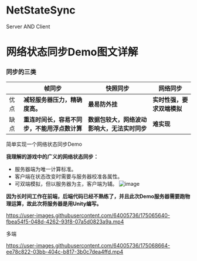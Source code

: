 # NetStateSync
Server AND Client
# 网络状态同步Demo图文详解

### 同步的三类

|      | 帧同步                                       | 快照同步                                     | 网络同步                   |
| :--- | -------------------------------------------- | -------------------------------------------- | -------------------------- |
| 优点 | **减轻服务器压力，精确度高。**               | **最易防外挂**                               | **实时性强，要求双端模拟** |
| 缺点 | **重连时间长，容易不同步，不能用浮点数计算** | **数据包较大，网络波动影响大，无法实时同步** | **难实现**                 |

简单实现一个网络状态同步Demo

**我理解的游戏中的广义的网络状态同步：**

- 服务器端为唯一计算标准。
- 客户端在状态改变时需要与服务器校准各属性。
- 可双端模拟，但以服务器为主，客户端为辅。
![image](https://user-images.githubusercontent.com/64005736/175063062-34641e89-ba82-4f23-b96a-b0f7941e231f.png)

**因为长时间工作在前端，后端代码已经不熟练了，并且此次Demo服务器需要跑物理运算，故此次将服务器是用Unity编写。**

https://user-images.githubusercontent.com/64005736/175065640-fbea54f5-048d-4262-93f8-07a5d0823a9a.mp4

多端

https://user-images.githubusercontent.com/64005736/175068664-ee78c822-03bb-404c-b817-3b0c7dea4ffd.mp4


